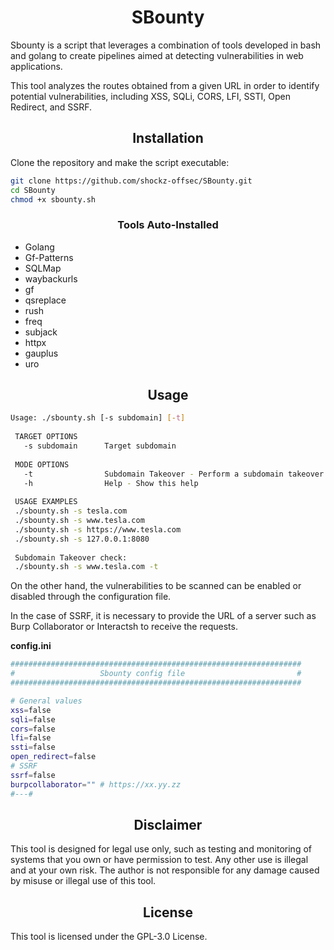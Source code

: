 <div align="center">
  <h1>SBounty</h1>
</div>

Sbounty is a script that leverages a combination of tools developed in bash and golang to create pipelines aimed at detecting vulnerabilities in web applications.

This tool analyzes the routes obtained from a given URL in order to identify potential vulnerabilities, including XSS, SQLi, CORS, LFI, SSTI, Open Redirect, and SSRF.

<div align="center">
  <h2>Installation</h2>
</div>

Clone the repository and make the script executable:

```bash
git clone https://github.com/shockz-offsec/SBounty.git
cd SBounty
chmod +x sbounty.sh
```

<div align="center">
  <h3>Tools Auto-Installed</h3>
</div>

* Golang
* Gf-Patterns
* SQLMap
* waybackurls
* gf
* qsreplace
* rush
* freq
* subjack
* httpx
* gauplus
* uro


<div align="center">
  <h2>Usage</h2>
</div>

```bash
Usage: ./sbounty.sh [-s subdomain] [-t] 
 
 TARGET OPTIONS
   -s subdomain      Target subdomain
 
 MODE OPTIONS
   -t                Subdomain Takeover - Perform a subdomain takeover check
   -h                Help - Show this help
 
 USAGE EXAMPLES
 ./sbounty.sh -s tesla.com
 ./sbounty.sh -s www.tesla.com
 ./sbounty.sh -s https://www.tesla.com
 ./sbounty.sh -s 127.0.0.1:8080
 
 Subdomain Takeover check:
 ./sbounty.sh -s www.tesla.com -t 
```
On the other hand, the vulnerabilities to be scanned can be enabled or disabled through the configuration file. 

In the case of SSRF, it is necessary to provide the URL of a server such as Burp Collaborator or Interactsh to receive the requests.

**config.ini**
```bash
#################################################################
#	    	        Sbounty config file			                #
#################################################################

# General values
xss=false
sqli=false
cors=false
lfi=false
ssti=false
open_redirect=false
# SSRF
ssrf=false
burpcollaborator="" # https://xx.yy.zz
#---#
```

<div align="center">
  <h2>Disclaimer</h2>
</div>

This tool is designed for legal use only, such as testing and monitoring of systems that you own or have permission to test. Any other use is illegal and at your own risk. The author is not responsible for any damage caused by misuse or illegal use of this tool.

<div align="center">
  <h2>License</h2>
</div>

This tool is licensed under the GPL-3.0 License.